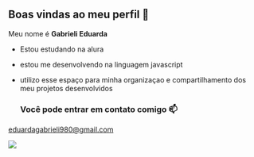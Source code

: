 ## Boas vindas ao meu perfil 🖤

Meu nome é **Gabrieli Eduarda** 

- Estou estudando na alura
- estou me desenvolvendo na linguagem javascript
- utilizo esse espaço para minha organizaçao e compartilhamento dos meu projetos desenvolvidos

  ### Você pode entrar em contato comigo 📫

eduardagabrieli980@gmail.com



![](https://media1.tenor.com/m/EvXOBGTFWg4AAAAd/not-funny-eye-roll.gif)
  

  
